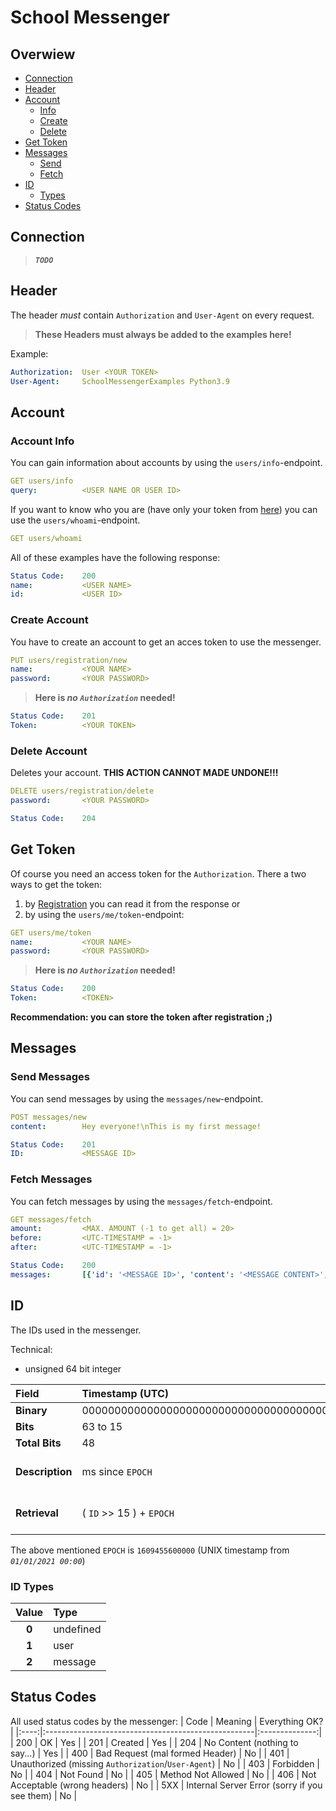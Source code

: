 # School Messenger

## Overwiew
- [Connection](#connection)
- [Header](#header)
- [Account](#account)
  - [Info](#account-info)
  - [Create](#create-account)
  - [Delete](#delete-account)
- [Get Token](#get-token)
- [Messages](#messages)
  - [Send](#send-messages)
  - [Fetch](#fetch-messages)
- [ID](#id)
  - [Types](#id-types)
- [Status Codes](#status-codes)

## Connection
> ***`TODO`***

## Header
The header *must* contain `Authorization` and `User-Agent` on every request.
> **These Headers must always be added to the examples here!**

Example:
```yml
Authorization:  User <YOUR TOKEN>
User-Agent:     SchoolMessengerExamples Python3.9
```

## Account
### Account Info
You can gain information about accounts by using the `users/info`-endpoint.
```yml
GET users/info
query:          <USER NAME OR USER ID>
```
If you want to know who you are (have only your token from [here](#get-token)) you can use the `users/whoami`-endpoint.
```yml
GET users/whoami
```
All of these examples have the following response:
```yml
Status Code:    200
name:           <USER NAME>
id:             <USER ID>
```

### Create Account
You have to create an account to get an acces token to use the messenger.
```yml
PUT users/registration/new
name:           <YOUR NAME>
password:       <YOUR PASSWORD>
```
> **Here is *no `Authorization`* needed!**
```yml
Status Code:    201
Token:          <YOUR TOKEN>
```

### Delete Account
Deletes your account.
**THIS ACTION CANNOT MADE UNDONE!!!**
```yml
DELETE users/registration/delete
password:       <YOUR PASSWORD>
```
```yml
Status Code:    204
```

## Get Token
Of course you need an access token for the `Authorization`.
There a two ways to get the token:
1. by [Registration](#Registration) you can read it from the response or
2. by using the `users/me/token`-endpoint:
```yml
GET users/me/token
name:           <YOUR NAME>
password:       <YOUR PASSWORD>
```
> **Here is *no `Authorization`* needed!**
```yml
Status Code:    200
Token:          <TOKEN>
```
**Recommendation: you can store the token after registration ;)**

## Messages
### Send Messages
You can send messages by using the `messages/new`-endpoint.
```yml
POST messages/new
content:        Hey everyone!\nThis is my first message!
```
```yml
Status Code:    201
ID:             <MESSAGE ID>
```

### Fetch Messages
You can fetch messages by using the `messages/fetch`-endpoint.
```yml
GET messages/fetch
amount:         <MAX. AMOUNT (-1 to get all) = 20>
before:         <UTC-TIMESTAMP = -1>
after:          <UTC-TIMESTAMP = -1>
```
```yml
Status Code:    200
messages:       [{'id': '<MESSAGE ID>', 'content': '<MESSAGE CONTENT>', 'author': {'id': '<AUTHOR ID>', 'name': '<AUTHOR NAME>'}}, ...]
```

## ID
The IDs used in the messenger.

Technical:
- unsigned 64 bit integer

| Field           | Timestamp (UTC)                                  | Type                          | Increment                        |
|:----------------|:-------------------------------------------------|:------------------------------|:---------------------------------|
| **Binary**      | 000000000000000000000000000000000000000000000000 | 00000                         | 00000000000                      |
| **Bits**        | 63 to 15                                         | 15 to 11                      | 11 to 0                          |
| **Total Bits**  | 48                                               | 5                             | 11                               |
| **Description** | ms since `EPOCH`                                 | the type (message, user, ...) | increment to prevend doubled IDs |
| **Retrieval**   | ( `ID` >> 15 ) + `EPOCH`                         | (`ID` & F800 ) >> 0x1F        | `ID` & 0x7FF                     |

The above mentioned `EPOCH` is `1609455600000` (UNIX timestamp from *`01/01/2021 00:00`*)

### ID Types
| Value | Type      |
|:-----:|:----------|
| **0** | undefined |
| **1** | user      |
| **2** | message   |

## Status Codes
All used status codes by the messenger:
| Code | Meaning                                             | Everything OK? |
|:----:|:----------------------------------------------------|:--------------:|
| 200  | OK                                                  | Yes            |
| 201  | Created                                             | Yes            |
| 204  | No Content (nothing to say...)                      | Yes            |
| 400  | Bad Request (mal formed Header)                     | No             |
| 401  | Unauthorized (missing `Authorization`/`User-Agent`) | No             |
| 403  | Forbidden                                           | No             |
| 404  | Not Found                                           | No             |
| 405  | Method Not Allowed                                  | No             |
| 406  | Not Acceptable (wrong headers)                      | No             |
| 5XX  | Internal Server Error (sorry if you see them)       | No             |
